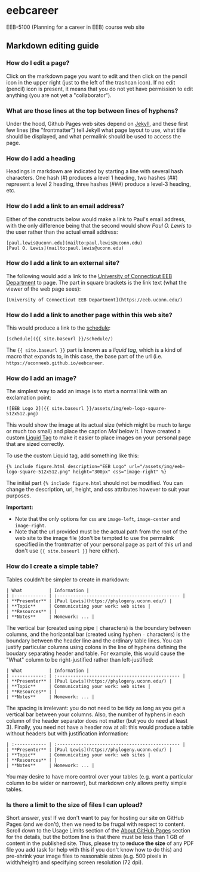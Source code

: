 # eebcareer
EEB-5100 (Planning for a career in EEB) course web site

## Markdown editing guide

### How do I edit a page?

Click on the markdown page you want to edit and then click on the pencil icon in the upper right (just to the left of the trashcan icon). If no edit (pencil) icon is present, it means that you do not yet have permission to edit anything (you are not yet a "collaborator").

### What are those lines at the top between lines of hyphens?

Under the hood, Github Pages web sites depend on [Jekyll](https://jekyllrb.com), and these first few lines (the "frontmatter") tell Jekyll what page layout to use, what title should be displayed, and what permalink should be used to access the page.

### How do I add a heading

Headings in markdown are indicated by starting a line with several hash characters. One hash (#) produces a level 1 heading, two hashes (##) represent a level 2 heading, three hashes (###) produce a level-3 heading, etc.

### How do I add a link to an email address?

Either of the constructs below would make a link to Paul's email address, with the only difference being that the second would show _Paul O. Lewis_ to the user rather than the actual email address:
~~~~~~
[paul.lewis@uconn.edu](mailto:paul.lewis@uconn.edu)
[Paul O. Lewis](mailto:paul.lewis@uconn.edu)
~~~~~~

### How do I add a link to an external site?

The following would add a link to the [University of Connecticut EEB Department](https://eeb.uconn.edu/) to  page. The 
part in square brackets is the link text (what the viewer of the web page sees):
~~~~~~
[University of Connecticut EEB Department](https://eeb.uconn.edu/)
~~~~~~

### How do I add a link to another page within this web site?

This would produce a link to the [schedule](/schedule/):
~~~~~~
[schedule]({{ site.baseurl }}/schedule/)
~~~~~~

The `{{ site.baseurl }}` part is known as a _liquid tag_, which is a kind of macro that expands to, in this case, the base part of the url (i.e. `https://uconneeb.github.io/eebcareer`.

### How do I add an image?

The simplest way to add an image is to start a normal link with an exclamation point:
~~~~~~
![EEB Logo 2]({{ site.baseurl }}/assets/img/eeb-logo-square-512x512.png)
~~~~~~
This would show the image at its actual size (which might be much to large or much too small) and  place the caption _Moi_ below it. I have created a custom [Liquid Tag](https://jekyllrb.com/docs/liquid/tags/) to make it easier to place images on your personal page that are sized correctly. 

To use the custom Liquid tag, add something like this:
~~~~~~
{% include figure.html description="EEB Logo" url="/assets/img/eeb-logo-square-512x512.png" height="300px" css="image-right" %}
~~~~~~
The initial part `{% include figure.html` should not be modified. You can change the 
description, url, height, and css attributes however to suit your purposes. 

**Important:**
* Note that the only options for `css` are `image-left`, `image-center` and `image-right`.
* Note that the url provided must be the actual path from the root of the web site 
to the image file (don't be tempted to use the permalink specified in the frontmatter
of your personal page as part of this url and don't use `{{ site.baseurl }}` here either).

### How do I create a simple table?

Tables couldn't be simpler to create in markdown:
~~~~~~
| What          | Information |
| :------------ | :---------------------------------------------- |
| **Presenter** | [Paul Lewis](https://phylogeny.uconn.edu/) |
| **Topic**     | Communicating your work: web sites |
| **Resources** | |
| **Notes**     | Homework: ... |
~~~~~~

The vertical bar (created using pipe `|` characters) is the boundary between columns, and
the horizontal bar (created using hyphen `-` characters) is the boundary between the header line and the ordinary table lines. You can justify particular columns using colons in  the line of hyphens defining the boudary separating header and table. For example, this would cause the "What" column to be right-justified rather than left-justified:
~~~~~~
| What          | Information |
| ------------: | :---------------------------------------------- |
| **Presenter** | [Paul Lewis](https://phylogeny.uconn.edu/) |
| **Topic**     | Communicating your work: web sites |
| **Resources** | |
| **Notes**     | Homework: ... |
~~~~~~

The spacing is irrelevant: you do not need to be tidy as long as you get a vertical bar
between your columns. Also, the number of hyphens in each column of the header separator
does not matter (but you do need at least 3). Finally, you need not have a header row at all: this would produce a table without headers but with justification information:
~~~~~~
| :------------ | :---------------------------------------------- |
| **Presenter** | [Paul Lewis](https://phylogeny.uconn.edu/) |
| **Topic**     | Communicating your work: web sites |
| **Resources** | |
| **Notes**     | Homework: ... |
~~~~~~

You may desire to have more control over your tables (e.g. want a particular column to be
wider or narrower), but markdown only allows pretty simple tables.

### Is there a limit to the size of files I can upload?

Short answer, yes! If we don't want to pay for hosting our site on GitHub Pages (and we don't), then we need to be frugal with respect to content. Scroll down to the Usage Limits section of the [About GitHub Pages](https://help.github.com/en/github/working-with-github-pages/about-github-pages) 
section for the details, but the bottom line is that there must be less than 1 GB of 
content in the published site. Thus, please try to **reduce the size** of any PDF file 
you add (ask for help with this if you don't know how to do this) and pre-shrink your image files to reasonable sizes (e.g. 500 pixels in width/height) and specifying screen resolution (72 dpi).
